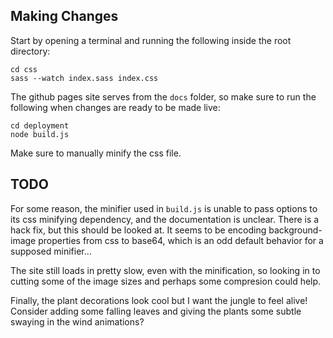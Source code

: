 ## Making Changes
Start by opening a terminal and running the following inside the root directory:
```
cd css
sass --watch index.sass index.css
```

The github pages site serves from the `docs` folder, so make sure to run the following when changes are ready to be made live:
```
cd deployment
node build.js
```

Make sure to manually minify the css file.

## TODO
For some reason, the minifier used in `build.js` is unable to pass options to its css minifying dependency, and the documentation is unclear. There is a hack fix, but this should be looked at. It seems to be encoding background-image properties from css to base64, which is an odd default behavior for a supposed minifier...

The site still loads in pretty slow, even with the minification, so looking in to cutting some of the image sizes and perhaps some compresion could help.

Finally, the plant decorations look cool but I want the jungle to feel alive! Consider adding some falling leaves and giving the plants some subtle swaying in the wind animations?
